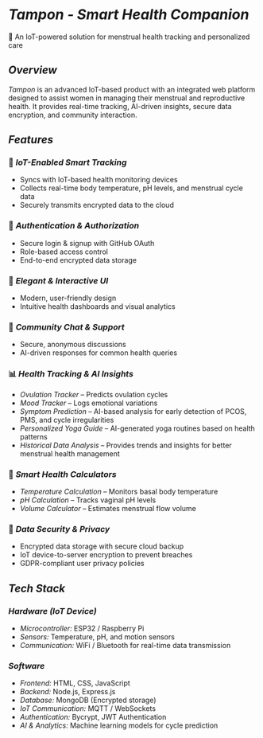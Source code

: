 # *Tampon - Smart Health Companion*
🚀 An IoT-powered solution for menstrual health tracking and personalized care  

## *Overview*  
*Tampon* is an advanced IoT-based product with an integrated web platform designed to assist women in managing their menstrual and reproductive health. It provides real-time tracking, AI-driven insights, secure data encryption, and community interaction.  

## *Features*  

### 🔌 *IoT-Enabled Smart Tracking*
- Syncs with IoT-based health monitoring devices  
- Collects real-time body temperature, pH levels, and menstrual cycle data  
- Securely transmits encrypted data to the cloud  

### 🔐 *Authentication & Authorization*  
- Secure login & signup with GitHub OAuth  
- Role-based access control  
- End-to-end encrypted data storage  

### 🎨 *Elegant & Interactive UI*  
- Modern, user-friendly design  
- Intuitive health dashboards and visual analytics  

### 💬 *Community Chat & Support*  
- Secure, anonymous discussions  
- AI-driven responses for common health queries  

### 📊 *Health Tracking & AI Insights*  
- *Ovulation Tracker* – Predicts ovulation cycles  
- *Mood Tracker* – Logs emotional variations  
- *Symptom Prediction* – AI-based analysis for early detection of PCOS, PMS, and cycle irregularities  
- *Personalized Yoga Guide* – AI-generated yoga routines based on health patterns  
- *Historical Data Analysis* – Provides trends and insights for better menstrual health management  

### 🔢 *Smart Health Calculators*  
- *Temperature Calculation* – Monitors basal body temperature  
- *pH Calculation* – Tracks vaginal pH levels  
- *Volume Calculator* – Estimates menstrual flow volume  

### 🔐 *Data Security & Privacy*  
- Encrypted data storage with secure cloud backup  
- IoT device-to-server encryption to prevent breaches  
- GDPR-compliant user privacy policies  

## *Tech Stack*  

### *Hardware (IoT Device)*  
- *Microcontroller:* ESP32 / Raspberry Pi  
- *Sensors:* Temperature, pH, and motion sensors  
- *Communication:* WiFi / Bluetooth for real-time data transmission  

### *Software*  
- *Frontend:* HTML, CSS, JavaScript  
- *Backend:* Node.js, Express.js  
- *Database:* MongoDB (Encrypted storage)  
- *IoT Communication:* MQTT / WebSockets  
- *Authentication:* Bycrypt, JWT Authentication  
- *AI & Analytics:* Machine learning models for cycle prediction  

